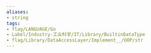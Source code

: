 ```yaml
---
aliases:
- string
tags:
- flag/LANGUAGE/Go
- Label/Industry-工业科学/IT/Library/BuiltinDataType
- flag/Library/DataAccessLayer/Implement__/OOP/str
---
```

